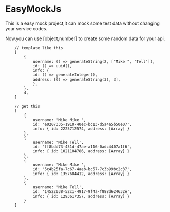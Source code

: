 # EasyMockJs

This is a easy mock project,it can mock some test data without changing your service codes.

Now,you can use [object,number] to create some random data for your api.

```
    // template like this
    [
        {
            username: () => generateString(2, ["Mike ", "Tell"]),
            id: () => uuid(),
            info: {
            id: () => generateInteger(),
            address: [() => generateString(3), 3],
            },
        },
        4,
    ]

    // get this
    [
        {
            username: 'Mike Mike ',
            id: 'e0207335-1910-40ec-bc13-d5a4a5b50e07',
            info: { id: 2225712574, address: [Array] }
        },
        {
            username: 'Mike Tell',
            id: 'ff8bdd73-451d-47ae-a116-0adc4407a1f6',
            info: { id: 1021104786, address: [Array] }
        },
        {
            username: 'Mike Mike ',
            id: '5c4b25fa-7c67-4aeb-bc57-7c3b99bc2c37',
            info: { id: 1357684412, address: [Array] }
        },
        {
            username: 'Mike Tell',
            id: '14522038-52c1-4917-9f4a-f888d624632e',
            info: { id: 1293617357, address: [Array] }
        }
    ]
```
